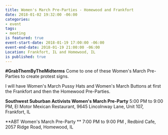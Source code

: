 ```yaml
---
title: Women's March Pre-Parties - Homewood and Frankfort
date: 2018-01-02 19:32:00 -06:00
categories:
- event
tags:
- meeting
is featured: true
event-start-date: 2018-01-19 17:00:00 -06:00
event-end-date: 2018-01-19 21:00:00 -06:00
Location: Frankfort, IL and Homewood, IL
is published: true
---
```


**#GrabThemByTheMidterms**
Come to one of these Women's March Pre-Parties to create protest signs. 

I will have Women's March Pussy Hats and Women's March Buttons at first the Frankfort and then the Homewood Pre-Parties. 

**Southwest Suburban Activists Women's March Pre-Party**
5:00 PM to 9:00 PM, 
El Motor Mexican Restaurant, 
9645 Lincolnway Lane, 
Unit 107, 
Frankfort, IL 

**ABT Women's March Pre-Party  **
7:00 PM to 9:00 PM , 
Redbird Cafe, 
2057 Ridge Road, 
Homewood, IL
